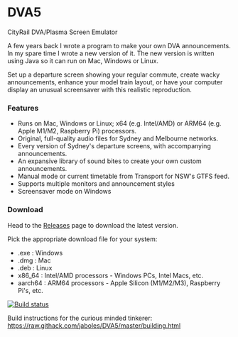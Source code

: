 # DVA5
CityRail DVA/Plasma Screen Emulator

A few years back I wrote a program to make your own DVA announcements. In my spare time I wrote a new version of it. The new version is written using Java so it can run on Mac, Windows or Linux.

Set up a departure screen showing your regular commute, create wacky announcements, enhance your model train layout, or have your computer display an unusual screensaver with this realistic reproduction.

### Features
- Runs on Mac, Windows or Linux; x64 (e.g. Intel/AMD) or ARM64 (e.g. Apple M1/M2, Raspberry Pi) processors.
- Original, full-quality audio files for Sydney and Melbourne networks.
- Every version of Sydney's departure screens, with accompanying announcements.
- An expansive library of sound bites to create your own custom announcements.
- Manual mode or current timetable from Transport for NSW's GTFS feed.
- Supports multiple monitors and announcement styles
- Screensaver mode on Windows

### Download

Head to the [Releases](https://github.com/jaboles/DVA5/releases) page to download the latest version.

Pick the appropriate download file for your system:

- .exe : Windows
- .dmg : Mac
- .deb : Linux
- x86_64 : Intel/AMD processors - Windows PCs, Intel Macs, etc.
- aarch64 : ARM64 processors - Apple Silicon (M1/M2/M3), Raspberry Pi's, etc. 

[![Build status](https://jonathanboles.visualstudio.com/DVA/_apis/build/status/Build)](https://jonathanboles.visualstudio.com/DVA/_build/latest?definitionId=2)

Build instructions for the curious minded tinkerer: https://raw.githack.com/jaboles/DVA5/master/building.html
